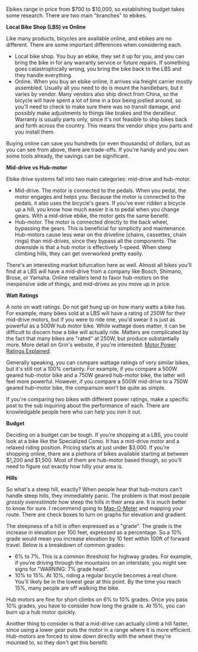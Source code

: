 Ebikes range in price from $700 to $10,000, so establishing budget takes some research. There are two main "branches" to ebikes.

**Local Bike Shop (LBS) vs Online**

Like many products, bicycles are available online, and ebikes are no different. There are some important differences when considering each.

* Local bike shop. You buy an ebike, they set it up for you, and you can bring the bike in for any warranty service or future repairs. If something goes catastrophically wrong, you bring the bike back to the LBS and they handle everything.
* Online. When you buy an ebike online, it arrives via freight carrier mostly assembled. Usually all you need to do is mount the handlebars, but it varies by vendor. Many vendors also ship direct from China, so the bicycle will have spent a lot of time in a box being jostled around, so you'll need to check to make sure there was no transit damage, and possibly make adjustments to things like brakes and the derailleur. Warranty is usually parts only, since it's not feasible to ship bikes back and forth across the country. This means the vendor ships you parts and you install them.

Buying online can save you hundreds (or even thousands) of dollars, but as you can see from above, there are trade-offs. If you're handy and you own some tools already, the savings can be significant.

**Mid-drive vs Hub-motor**

Ebike drive systems fall into two main categories: mid-drive and hub-motor.

* Mid-drive. The motor is connected to the pedals. When you pedal, the motor engages and helps you. Because the motor is connected to the pedals, it also uses the bicycle's gears. If you've ever ridden a bicycle up a hill, you know how much easier it is to pedal when you change gears. With a mid-drive ebike, the motor gets the same benefit.
* Hub-motor. The motor is connected directly to the back wheel, bypassing the gears. This is beneficial for simplicity and maintenance. Hub-motors cause less wear on the driveline (chains, cassettes, chain rings) than mid-drives, since they bypass all the components. The downside is that a hub motor is effectively 1-speed. When steep climbing hills, they can get overworked pretty easily.

There's an interesting market bifurcation here as well. Almost all bikes you'll find at a LBS will have a mid-drive from a company like Bosch, Shimano, Brose, or Yamaha. Online retailers tend to favor hub-motors on the inexpensive side of things, and mid-drives as you move up in price.

**Watt Ratings**

A note on watt ratings. Do not get hung up on how many watts a bike has. For example, many bikes sold at a LBS will have a rating of 250W for their mid-drive motors, but if you were to ride one, you'd swear it is just as powerful as a 500W hub motor bike. While wattage does matter, it can be difficult to discern how a bike will actually ride. Matters are complicated by the fact that many bikes are "rated" at 250W, but produce substantially more. More detail on Grin's website, if you're interested: [Motor Power Ratings Explained](https://www.ebikes.ca/learn/power-ratings.html).

Generally speaking, you can compare wattage ratings of very similar bikes, but it's still not a 100% certainty. For example, if you compare a 500W geared hub-motor bike and a 750W geared hub-motor bike, the latter will feel more powerful. However, if you compare a 500W mid-drive to a 750W geared hub-motor bike, the comparison won't be quite as simple.

If you're comparing two bikes with different power ratings, make a specific post to the sub inquiring about the performance of each. There are knowledgable people here who can help you iron it out.

**Budget**

Deciding on a budget can be tough. If you're shopping at a LBS, you could look at a bike like the Specialized Como. It has a mid-drive motor and a relaxed riding position. Pricing starts at just under $3,000. If you're shopping online, there are a plethora of bikes available starting at between $1,200 and $1,500. Most of them are hub-motor based though, so you'll need to figure out exactly how hilly your area is.

**Hills**

So what's a steep hill, exactly? When people hear that hub-motors can't handle steep hills, they immediately panic. The problem is that most people *grossly overestimate* how steep the hills in their area are. It is much better to know for sure. I recommend going to [Map-O-Meter](https://www.mapometer.com) and mapping your route. There are check boxes to turn on graphs for elevation and gradient.

The steepness of a hill is often expressed as a "grade". The grade is the increase in elevation per 100 feet, expressed as a percentage. So a 10% grade would mean you increase elevation by 10 feet within 100ft of forward travel. Below is a breakdown of common grades:

* 6% to 7%. This is a common threshold for highway grades. For example, if you're driving through the mountains on an interstate, you might see signs for "WARNING: 7% grade head".
* 10% to 15%. At 10%, riding a regular bicycle becomes a real chore. You'll likely be in the lowest gear at this point. By the time you reach 15%, many people are off walking the bike.

Hub motors are fine for short climbs on 6% to 10% grades. Once you pass 10% grades, you have to consider how long the grade is. At 15%, you can burn up a hub motor quickly.

Another thing to consider is that a mid-drive can actually climb a hill faster, since using a lower gear puts the motor in a range where it is more efficient. Hub-motors are forced to slow down directly with the wheel they're mounted to, so they don't get this benefit.
